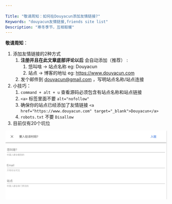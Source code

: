 ```yaml
---

Title: "敬请周知：如何在Douyacun添加友情链接?"
Keywords: "douyacun友情链接,friends site list"
Description: "寒冬季节，互相取暖"
---
```


**敬请周知**：

1. 添加友情链接的2种方式
    1. **注册并且在此文章底部评论以后** 会自动添加（推荐） :
        1. 恁叫啥 -> 站点名称 eg: Douyacun
        2. 站点 -> 博客的地址 eg: https://www.douyacun.com
    2. 发个邮件到 douyacun@gmail.com ，写明站点名称/站点连接
2. 小技巧：
    1. `command + alt + u` 查看源码必须包含有站点名称和站点链接
    2. `<a>` 标签里面不要 `alt="nofollow"`
    3. 确保你的站点已经添加了友情链接 `<a href="https://www.douyacun.com" target="_blank">Douyacun</a>` 
    4. `robots.txt` 不要 `Disallow`
3. 目前仅有20个坑位

![douyacun入驻](assert/douyacun入驻.png)

